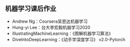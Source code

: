 ## 机器学习课后作业

* Andrew Ng：Coursera吴恩达机器学习  
* Hung-yi Lee：台大李宏毅机器学习2020
* IllustratingMachineLearning：《图解机器学习算法》
* DiveIntoDeepLearning：《动手学深度学习》 v2.0-Pytorch